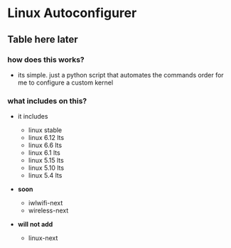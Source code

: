 # Linux Autoconfigurer

## Table here later

### how does this works?

- its simple. just a python script that automates the commands order for me to configure a custom kernel

### what includes on this?

- it includes

  - linux stable
  - linux 6.12 lts
  - linux 6.6 lts
  - linux 6.1 lts
  - linux 5.15 lts
  - linux 5.10 lts
  - linux 5.4 lts
- **soon**
  - iwlwifi-next
  - wireless-next
- **will not add**
  - linux-next

